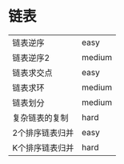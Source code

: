 # 链表

|                 |        |
| --------------- | ------ |
| 链表逆序        | easy   |
| 链表逆序2       | medium |
| 链表求交点      | easy   |
| 链表求环        | medium |
| 链表划分        | medium |
| 复杂链表的复制  | hard   |
| 2个排序链表归并 | easy   |
| K个排序链表归并 | hard   |

